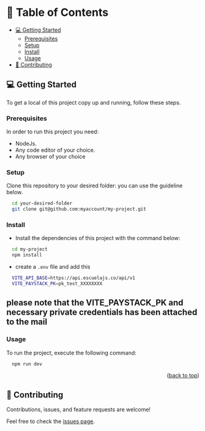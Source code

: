<a name="readme-top"></a>

<!-- TABLE OF CONTENTS -->

# 📗 Table of Contents

- [💻 Getting Started](#getting-started)
  - [Prerequisites](#prerequisites)
  - [Setup](#setup)
  - [Install](#install)
  - [Usage](#usage)
- [🤝 Contributing](#contributing)




<!-- GETTING STARTED -->

## 💻 Getting Started <a name="getting-started"></a>

To get a local of this project copy up and running, follow these steps.

### Prerequisites

In order to run this project you need:

- NodeJs.
- Any code editor of your choice.
- Any browser of your choice

### Setup

Clone this repository to your desired folder: you can use the guideline below.

```sh
  cd your-desired-folder
  git clone git@github.com:myaccount/my-project.git
```


### Install

- Install the dependencies of this project with the command below:

```sh
  cd my-project
  npm install
```

- create a `.env` file and add this

```sh
  VITE_API_BASE=https://api.escuelajs.co/api/v1
  VITE_PAYSTACK_PK=pk_test_XXXXXXXX
```

## please note that the VITE_PAYSTACK_PK and necessary private credentials has been attached to the mail

### Usage

To run the project, execute the following command:


```sh
  npm run dev
```


<p align="right">(<a href="#readme-top">back to top</a>)</p>

<!-- CONTRIBUTING -->

## 🤝 Contributing <a name="contributing"></a>

Contributions, issues, and feature requests are welcome!

Feel free to check the [issues page](../../issues/).

